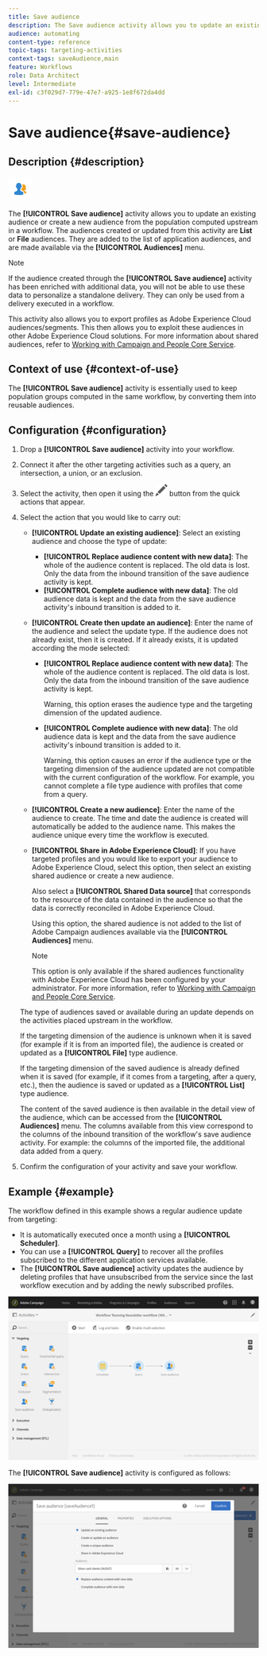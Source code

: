 ```yaml
---
title: Save audience
description: The Save audience activity allows you to update an existing audience or create a new audience from the population computed upstream in a workflow.
audience: automating
content-type: reference
topic-tags: targeting-activities
context-tags: saveAudience,main
feature: Workflows
role: Data Architect
level: Intermediate
exl-id: c3f029d7-779e-47e7-a925-1e8f672da4dd
---
```

# Save audience{#save-audience}

## Description {#description}

![](assets/save_audience.png)

The **[!UICONTROL Save audience]** activity allows you to update an existing audience or create a new audience from the population computed upstream in a workflow. The audiences created or updated from this activity are **List** or **File** audiences. They are added to the list of application audiences, and are made available via the **[!UICONTROL Audiences]** menu.

>[!NOTE]
>
>If the audience created through the **[!UICONTROL Save audience]** activity has been enriched with additional data, you will not be able to use these data to personalize a standalone delivery. They can only be used from a delivery executed in a workflow.

This activity also allows you to export profiles as Adobe Experience Cloud audiences/segments. This then allows you to exploit these audiences in other Adobe Experience Cloud solutions. For more information about shared audiences, refer to [Working with Campaign and People Core Service](../../integrating/using/about-campaign-audience-manager-or-people-core-service-integration.md).

## Context of use {#context-of-use}

The **[!UICONTROL Save audience]** activity is essentially used to keep population groups computed in the same workflow, by converting them into reusable audiences.

## Configuration {#configuration}

1. Drop a **[!UICONTROL Save audience]** activity into your workflow.
1. Connect it after the other targeting activities such as a query, an intersection, a union, or an exclusion.
1. Select the activity, then open it using the ![](assets/edit_darkgrey-24px.png) button from the quick actions that appear.
1. Select the action that you would like to carry out:

    * **[!UICONTROL Update an existing audience]**: Select an existing audience and choose the type of update:

        * **[!UICONTROL Replace audience content with new data]**: The whole of the audience content is replaced. The old data is lost. Only the data from the inbound transition of the save audience activity is kept.
        * **[!UICONTROL Complete audience with new data]**: The old audience data is kept and the data from the save audience activity's inbound transition is added to it.

    * **[!UICONTROL Create then update an audience]**: Enter the name of the audience and select the update type. If the audience does not already exist, then it is created. If it already exists, it is updated according the mode selected:

        * **[!UICONTROL Replace audience content with new data]**: The whole of the audience content is replaced. The old data is lost. Only the data from the inbound transition of the save audience activity is kept.

          Warning, this option erases the audience type and the targeting dimension of the updated audience.
        
        * **[!UICONTROL Complete audience with new data]**: The old audience data is kept and the data from the save audience activity's inbound transition is added to it.

          Warning, this option causes an error if the audience type or the targeting dimension of the audience updated are not compatible with the current configuration of the workflow. For example, you cannot complete a file type audience with profiles that come from a query.

    * **[!UICONTROL Create a new audience]**: Enter the name of the audience to create. The time and date the audience is created will automatically be added to the audience name. This makes the audience unique every time the workflow is executed.
    * **[!UICONTROL Share in Adobe Experience Cloud]**: If you have targeted profiles and you would like to export your audience to Adobe Experience Cloud, select this option, then select an existing shared audience or create a new audience.

      Also select a **[!UICONTROL Shared Data source]** that corresponds to the resource of the data contained in the audience so that the data is correctly reconciled in Adobe Experience Cloud.

      Using this option, the shared audience is not added to the list of Adobe Campaign audiences available via the **[!UICONTROL Audiences]** menu.

      >[!NOTE]
      >
      >This option is only available if the shared audiences functionality with Adobe Experience Cloud has been configured by your administrator. For more information, refer to [Working with Campaign and People Core Service](../../integrating/using/about-campaign-audience-manager-or-people-core-service-integration.md).

   The type of audiences saved or available during an update depends on the activities placed upstream in the workflow.

   If the targeting dimension of the audience is unknown when it is saved (for example if it is from an imported file), the audience is created or updated as a **[!UICONTROL File]** type audience.

   If the targeting dimension of the saved audience is already defined when it is saved (for example, if it comes from a targeting, after a query, etc.), then the audience is saved or updated as a **[!UICONTROL List]** type audience.

   The content of the saved audience is then available in the detail view of the audience, which can be accessed from the **[!UICONTROL Audiences]** menu. The columns available from this view correspond to the columns of the inbound transition of the workflow's save audience activity. For example: the columns of the imported file, the additional data added from a query.

1. Confirm the configuration of your activity and save your workflow.

## Example {#example}

The workflow defined in this example shows a regular audience update from targeting:

* It is automatically executed once a month using a **[!UICONTROL Scheduler]**.
* You can use a **[!UICONTROL Query]** to recover all the profiles subscribed to the different application services available.
* The **[!UICONTROL Save audience]** activity updates the audience by deleting profiles that have unsubscribed from the service since the last workflow execution and by adding the newly subscribed profiles.

![](assets/save_audience_example_1.png)

The **[!UICONTROL Save audience]** activity is configured as follows:

![](assets/save_audience_example_2.png)
